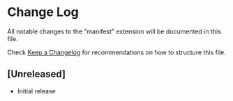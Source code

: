 # Change Log

All notable changes to the "manifest" extension will be documented in this file.

Check [Keep a Changelog](http://keepachangelog.com/) for recommendations on how to structure this file.

## [Unreleased]

- Initial release